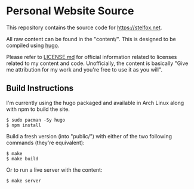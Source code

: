# Personal Website Source

This repository contains the source code for <https://stelfox.net>.

All raw content can be found in the "content/". This is designed to be compiled using [hugo](https://gohugo.io/).

Please refer to [LICENSE.md](./LICENSE.md) for official information related to licenses related to my content and code. Unofficially, the content is basically "Give me attribution for my work and you're free to use it as you will".

## Build Instructions

I'm currently using the hugo packaged and available in Arch Linux along with npm to build the site.

```console
$ sudo pacman -Sy hugo
$ npm install
```

Build a fresh version (into "public/") with either of the two following commands (they're equivalent):

```console
$ make
$ make build
```

Or to run a live server with the content:

```console
$ make server
```
